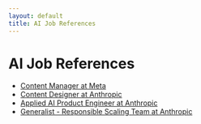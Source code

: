 ```yaml
---
layout: default
title: AI Job References
---
```


# AI Job References

- [Content Manager at Meta](https://www.metacareers.com/jobs/902233335134239/)
- [Content Designer at Anthropic](https://boards.greenhouse.io/anthropic/jobs/4118281008)
- [Applied AI Product Engineer at Anthropic](https://boards.greenhouse.io/anthropic/jobs/4131823008)
- [Generalist - Responsible Scaling Team at Anthropic](https://boards.greenhouse.io/anthropic/jobs/4035533008)